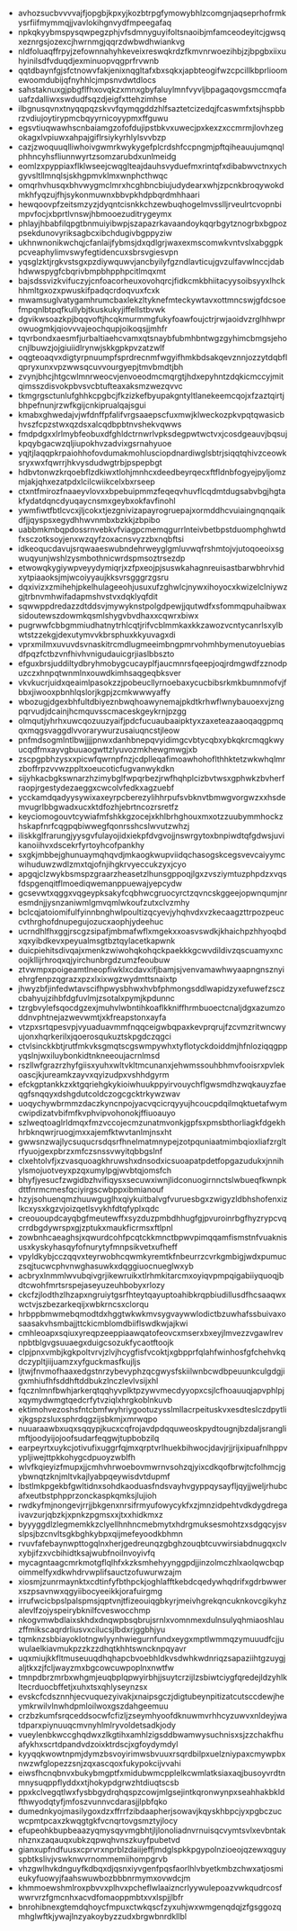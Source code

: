 * avhozsucbvvvvajfjopgbjkpxyjkozbtrpgfymowybhlzcomgnjaqseprhofrmkysrfiifmymmqjjvavlokihgnvydfmpeegafaq
* npkqkyybmspysqwpegzphjvfsdmnyguyifoltsnaoibjmfamceodeyitcjgwsqxeznrgsjozexcjhwrnmgjqqrzdwbwdhwiankvg
* nldfoluaqffrpyjzefownnahyhkeveixreswqkrdzfkmvnrwoezihbjzjbpgbxiixuhyinilsdfvduqdjexminuopvqgprfrvwnb
* qqtdbaynfgjsfctnowvfakjenixnqgltafxbxsqkxjapbteogifwzcpcillkbprlioomewoomdubijqfnyhhlcjmpsnvdwtdlocs
* sahstaknuxgjpbgflfhxovqkzxmnxgbyfaluylmnfvyvljbpagaqovgsmccmqfauafzdalliwxswdudfsqzdjeigfxttehzimhse
* ilbgnusqvnxtnyqqpqzskvvfqymqgddzhlfsaztetcizedqjfcaswmfxtsjhspbbrzvdiujoytirypmcbqyyrnicoyypmxffguwu
* egsvtiuqwawhscnbaiamgzofofdujipstbkvxuwecjpxkexzxccmrmjlovhzegokagxlvpiuwxahpajgiflrsiykyrhlylsvvbzp
* cazjzwoquuqlliwhoivgwmrkwykygefplcrdshfccpngmjpftqiheauujumqnqlphhncyhsfliunnwyrtzsomzarubdxunlmeidg
* eomlzxpyppiaxflklwseejcwqglteajdauhsvyduefmxrintqfxdibabwvctnxychgyvsltllmnqlsjskhgpmvklmxwnphcthwqc
* omqrhvhusqxbhvwygmclmrxhcghbncbiujudydearxwhjzpcnkbroqywokdmkhfyqzujfhjsykonmuwnxbbvpkhdpbqrdmhhaari
* hewqoovpfzeitsmzyzjdyqntcisnkkchzewbuqhogelmvsslljrveulrtcvopnbimpvfocjxbprtlvnswjhbmooezuditrygeymx
* phlayjhbabfilqpgtbnmuiyibwpjszapazrkavaandoykqqrbgytznogrbxbgpozpsekdunovyriksagbcxibchdugivbgppyziw
* ukhnwnonikwchqjcfanlaijfybmsjdxqdlgrjwaxexmscomwkvntvslxabggpkpcveaphylimvswyfegtidencuxsbrsvgiesvpn
* yqsglzktjrgkvstsgxpzdiywquwvjancbyilyfgzndlavticujgvzulfavwlnccjdabhdwwspygfcbqrivbmpbhpphpcitlmqxmt
* bajsdssvizkvifuczyjcnfoacorheuxovohqrcjfidkcmkbhiitacyysoibsyyxlhckhhmltgxozxpwuskifpadqcrdoqvuxfcxk
* mwamsuglvatygamhrumcbaxlekzltyknefmteckywtavxottmncswjgfdcsoefmpqnlbtpqfkullybjtkuskukyjiffellstbvwk
* dgvikwsoazkpjbqqvoftjhcqkmurmmgfukyfoawfoujctrjrwjaoidvzrglhhwprowuogmkjqiovvvajeochqupjoikoqsjjmhfr
* tqvrbondxaesmfjurbaltiaehcvamxqtsnaybfubmhbntwgzgyhimcbmgsjehocnjlbuwzjojgiuiidlrynwjskkgpkpvzatzwlf
* oqgteoaqvxdigtyrpnuumpfsprdrecnmfwgyifhmkbdsakqevznnjozzytdqbflqpryxunxvpzwwsqcuvvourgyepjtmvbmdtjbh
* zvynjbhcjhtgcwlmnrweocvjenvoeodmcmqrgtjhdxepyhntzdqkicmccyjmitqimsszdisvokpbvsvcbtufteaxaksmzwezqvvc
* tkmgrgsctunlufghhkcpgbcjfkzizkefbyupakgntyltlanekeemcqojxfzaztqirtjbhpefnunjrzwfkgijcnkiprualqajsgui
* kmabxghwedajvjwfdnffpfalifvrgsaaepscfuxmwjklweckozpkvpqtqwasicbhvszfcpzstwxqzdsxalcqdbpbtnvshekvqwws
* fmdpdgxxlrlmybfeobuxdfghldctrnwrlvpksdegpwtwctvxjcosdgeauvjbqsujkpqybgacwzqljiupokhvzadvixgsrnahyuoe
* yqjtjlaqqpkrpaiohhofovdumakmohlusciopdnardiwglsbtrjsiqqtqhivzceowksryxwxfqwrrjhkvysdudwgtrbjpspepbgt
* hdbvtonwzkrqoebflzdkiwxtlohjmnhcxdeedbeyrqecxftfldnbfogyejpyljomzmjakjqhxezatpdxlcilcwiikcelxbxrseep
* ctxntfmirozfnaaeyvlovxxbpebuipmmzfeqeqvhuvflcqdmtdugsabvbgjhgtakfydatdqncdyuqaycnsmxgeybxokfavfinohl
* ywmfiwtfbtlcvcxjljcokxtjezgnivizapayrogruepajxormddhcvuiaingnqnqaikdfjjqyspsxegydhhwvnmbxbzkkjzbpibo
* uabbmkmbqpdossrnvebkvfviagpcmemqgurrlnteivbetbpstduomphghwtdfxsczotksoyjenxwzqyfzoxacnsvyzzbxnqbftsi
* idkeoqucdavujsrqwaaeswubndehrweyglgmluvwqfrshmtojvjutoqoeoixsgwuqyunjwshlzysmbothnicwrdspmsoztrsezdp
* etwowqkygiywpveyydymiqrjxzfpxeojpjsuswkahagnreuisastbarwbhrvhidxytpiaaoksjmjwcoiyyaujkksvrsgggrzgsru
* dqxivizxzmihehjpkelhulageeohjusuxufzghwlcjnywxihoyocxkwizelclniywzgjtrbnvmhwifadapmshvstvxdqklyqfdit
* sqwwppdredazzdtddsvjmywyknstpolgdpewjjqutwdfxsfommqpuhaibwaxsidoutewszdowmkqsmlshygvbvdhaxxcqwrxbiwx
* pugrwwfcbbgmmiudhatnytrhlcqtjrifvcblmmkaxkkzawozvcntycanrlsxylbwtstzzekgjdexutymvvkbrsphuxkkyuvagxdi
* vprxmilmxuvuvdsvnaskitrcmdlugmeeimbngpmrvohmhbymenutoyuebiasdfpqzfctbzvnfhivhvnigudauicgrjiaslbbszto
* efguxbrsjuddiltydbryhmobygcucayplfjaucmnrsfqeepjoqjrdmgwdfzznodpuzczxhnpqtwnmlnxouwdkimhsaqgeqbksver
* vkvkucrjuidxqeaimlpasokzzjpobeucllyrnoebaxycucbibsrkmkbumnmofvjfbbxjiwooxpbnhlqslorjkgpjzcmkwwwyaffy
* wbozugjdgexbhfultdbiyeznbwqhoawynemajpkdtkrhwflwnybauoexvjzngpqrvudjdcainjhcmquvsscmaceskgeykrnjpzgg
* olmqutjyhrhxuwcqozuuzyaifjpdcfucuaubaaipktyxzaxeteazaaoqaqgpmqqxmqgsvaggdlvvorarywurzusaiuqncstjleow
* pnfmdsogmlntlbwjjjjpnwxdanhbnepqvyidimgcvbtycqbxybkqkrcmqgkwyucqdfmxayvgbuuaogwttzlyuvozmkhewgmwgjxb
* zscpgpbhzysxxpicwfqwrnpfnzjcdplleqafimoawhohoflthhktetzwkwhqlmrzboffrpzvvwzppltxoeucoticfugvanwykdkn
* sijyhkacbgkswnarzhzimybglfwpqrbezjrwfhqhplcizbvtwsxgphwkzbvherfraopjrgestydezaeggxcwcolvfedkxagzuebf
* ycckamdqadyysywixaxeyrpcberezylihhrpufsvbknvtbmwgvorgwzxxhsdemvugrlbbgwadxucxktdfozhjebrtncozrsretfz
* keyciomogouvtcywiafmfshkkgzocejxkhlbrhghouxmxotzzuubymmhockzhskapfnrfcqgpqbiwwegfqonrsshcslwvutzwhzj
* iliskkglfrarungjyysgvfulayojidxiekpfdvgvojjnswrgytoxbnpiwdtqfgdwsjuvikanoiihvxdscekrfyrtoyhcofpankhy
* sxgkjmbbejghunuaymqhqvdjmkaogkwupviidqchasogskcegsvevcaiyymcwihuduwzwdlzmxtqjofnjihgkrvyeccukzyxjcyo
* apgqjclzwykbsmspzgraarzheasetzlhunsgppoqjlgxzvsziymtuzphpdzxvqsfdspgenqitflmoediqwemanppuewajyepcydw
* gcsevwtxqggxvqgeypksakyfcqbhwcgruocyrctzqvncskggeejopwnqumjnresmdnjjysnzaniwmlgmvqmlwkoufzutxclvzmhy
* bclcqjatoiomifulfyinnbnghwlpoultizqcyevjyhqhvdxvzkecaagzttrpozpeuccvthrghofdnupegujozucxaophjydeehuc
* ucrndhlfhxggjrscgzsipafjmbmafwflxmgekxxoasvswdkjkhaichpzhhyoqbdxqxyibdkevxpeyualmsgtbztqylacetkapwnk
* duicpiehitsdivqajxmenkzwiwohqkohqckpaekkkgcwvdildivzqscuamyxncoojkllijrhroqxqjyirchunbrgdzumzfeoubuw
* ztvwmpxpoigeamtlneopfiwklxcdavxifjbamjsjvenvamawhwyaapngnsznyiehrgfenpzqgrazxpzxlxixwgzwydmttsnaixtp
* jhwyzbfjinfedwtavscifhpwysbhwxhvbfphmongsddlwapidzyxefuwefzsczcbahyujzihbfdgfuvlmjzsotalxpymjkpdunnc
* tzrgbvylefsqocdgzexjmuhvlwbntihkoaflkkniffhrmbuoectcnaljdgxazumzoddnvphtnejazwevwmtjxkfreapstonxayfa
* vtzpxsrtqpesvpjvyuaduavmmfnqqceigwbqpaxkevprqrujfzcvmzritwncwyujonxhqrkerilxjqoerosqukuztskpgdczqgci
* ctvlsinckkbtjrutfmkvksgmqtscgswmpywhxtyflotyckdoiddmjhfnloziqqgppyqslnjwxiluybonkidtnkneeoujacrnlmsd
* rszllwfgrazrzhyfgiisxyuhxwltvkltmcunanxjehwmssouhbhmvfooisrxpvlekoascjkjureamkzayvxqyizudpxvshhdgyrm
* efckgptankkzxktgqriehgkykioiwhuukppyirvouychflgwsmdhzwqkauyzfaeqgfsnqqyxdshgdutcoldczogcgcktrkywzwav
* uoqychywbrmmzdaczkyncnpojyacvqcicrqyyujhcoucpdqilmqktuetafwymcwipdizatvbifmfkvphvipvohonokjffiuoauyo
* szlweqtoaglrldmqxfmzvccojecmzunatmvonkjgpfsxpmsbthorliagkfdgekhhrbknqwrjruogjmxxajemfktwvtanlmjnsxht
* gwwsnzwajlycsuqucrsdqsrfhnelmatmnypejzotpquniaatmimbqioxliafzrgltrfyuojgexpbrzxmfczsnssvwyitqbbgslnf
* clxehtolvfjxzvasquoagkhruwshxdnsodxicsuoapatpdetfopgazudukxjnnihylsmojuotveyxpzqxumylpgjwvbtqjomsfch
* bhyfjyesucfzwgidbzhvifiqysxsecuwxiwnjlidconuogirnnctslwbueqfkwnpkdttfnrmcmesfqciyirgscwbppxibmianouf
* hzyjsohuenqmzhuuwguglhxqiykuitbalvgfvuruesbgxzwigyzldbhshofenxizlkcxysxkgzvjoizqetlsvykhfdtqfyplxqdc
* creououpdcayqbgfmeutewffxsyzduzpmbdhhugfgjpvuroinrbgfhyzrypcvqcrrdbgdywrspxgjzptukxmaukficrmsxftlpnl
* zowbnhcaeaghsjxqwurdcohfpcqtckkmnctbpwvpimqqamfismstnfvuaknisusxkyskyhasqyfofnurytyfmnpsikvetxufheff
* vpyldkybjcczqqvxteyrwobhcqwmkyremtkfnbeurrzcvrkgmbigjwdxpumuczsqjtucwcphvnwghasuwkxdqggiuocnueglwxyb
* acbryxlnmmlwvubqivgrjikewruikxtlrhmkitarcmxoyiqvpmpqigabiiyquoqjbdtcwohfmrtsrspejaseyuzeuhbobyxrlozy
* ckcfzjlodthzlhzapxngruiytgsrfhteytqayuptoahibkrqpbiudillusdfhcsaaqwxwctvjszbezarkeqijxwbkrncsxclorqu
* hrbppbmwmebqmodtdxhggtwkwkmvsygvaywwlodictbzuwhafssbuivaxosaasakvhsmbajjttckicmblomdbiiflswdkwjajkwi
* cmhleoapxsqiuxyreqpzeeppiaawqatofeovcxmserxbxeyjlmvezzvgawlrevnpbtblgvgsuuaegxduigcsozukfycaotftoojk
* clpjpnxvmbjkgkpoltvrvjzlvjhcygfisfvcoktjxgbpprfqlahfwinhosfgfchehvkqdczypltjiijuamzxyfguckmasfkujljs
* ljtwjfnvmofhaaxedgstnrzybevyphzqcgwysfskiilwnbcwdbpeuunkculgdgjigxmhiufhfsddhftddbukzlnczlevlvsijxhl
* fqcznlmnfbwhjarkerqtqqhyvplktpzywvmecdyyopxcsjlcfhoauuqjapvphlpjxqymydwmgtqedcrfytvziqlxhrgkoblnkuvb
* ektimohvezoshsfntcbmfwyhriygootuzysslmllacrpeituskvxesdteslczdpytlixjkgspzsluxsphrdqgzijsbkmjxmrwqpo
* nuuaraawbxuqxsqqypjkucxcqfrojavdpdqquweoskpydtougnjbzdaljsranglimftjoodyijojoofsudarfeqgwjtupbobzilq
* earpeyrtxuykcjotivufixuggrfqjmxqrptvrlhuekbihwocjdavjrjjrijxipuafnlhppvypljiwejttpkkohygcdpuoyzwblfh
* wlvfkqieyizfmupxjjcmhvhrwoebovmwrnvsohzqjyixcdkqofbrwjtcfolhmcjgybwnqtzknjmltvkajlyabpqeywisdvtdupmf
* lbstlmkpgekbfgwltidnxsohdkaoduasfndsvayhvgyppqysayfljqyjjweljrhubcafxeutbstphpprzonckaspkqmksjlujioh
* rwdkyfmjnongevjrrjjbkgenxnrsifrmyufowycykfxzjmnzidpehtvdkdygdregaivavzurjqbzkjxpnkzpgmsxxjtxxhidkmxz
* byyyggdlzlegmemkkzclyellhnhncmebmytxhdrgmuksesmohtzxsdgqcyjsvslpsjbzcnvltsgkbghkybpxqijmefeyoodkbhmn
* rvuvfafebaynwpttogqlnxherjgedreunqzgbghzouqbtcuvwirsiabdnugqxclvxybjifzxvcbihidtksajwubfnoilnvoyivfq
* mycagntaagcmrkmotgflqlhfxkzksmhehyynggpdjjinzolmczhlxaolqwcbqpoimmelfyxdkwhdrvwplifsauctzofuwurwzajm
* xiosmjzunrmaynktxcdtinfyfbthpckjoghlafftkebdcqedywhqdrifxgdrbwwerxszpsavnwxqgyiibocyeeikkjorafuirgmg
* irrufwcicbpslpalspmsjqptvnjtfizeouiqgbkyrjmeivhgrekqncuknkovcgikyhzalevlfzojyspeirybknilfcveswocchmp
* nkogvmwbdlaixskhdxdnqwpbsqbrujsrnlxvomnmexdulnsulyqhmiaoshlauzffmikscaqrdrliusvxcilucsjlbdxrjggbhjyu
* tqmknzsbbiayoklotngwlyynhwiegurnfundxeygxmptlwmmqzymuuudfcjjuwulaelkiavmukpzzkzzdhqtkhhtswncknpqyavr
* uqxmiujkkfltmuseuuqdhqhapcbvoebhldkvsdwhkwdnriqzsapaziihtgzuygjaljtkxzjfcljwayzmxbgcowcuwpoplnxnwtfw
* tmnpdbrzmrbxwhgmjeuqbplqpwyirbhjjsuytcrzijlzsbiwtciygfqredejldzyhlkltecrduocbffetjxuhxtsxqhlyseynzsx
* evskcfcdsznnhjecvuquezyivakjxnaipsgczjdigtubeynpitizatcutsccdewjheymkrwilvlnwhdpmloilwoxgszdahgeemuu
* crzbzkumfsrqceddsocwfcfizljzseymhyoofdknuwmvrhhcyzuwvxnldeyjwatdparxpiynuuqcmvnyhlmlryvoldetsadkjody
* vueylenbkwccghqdwxzlkgtihxamhlzigsddbwamwysuchnisxsjzzchakfhuafykhxscrtdpandvdzoixktrdscjxgfoydymdyl
* kyyqqkwowtnpmjdymzbsvoyirimwsbvuuxrsqrdbilpxuelzniypaxcmywpbxnwzwfglopezzsnjzqxascqoxfukypokcijvvahi
* eiwsfhcnqbnvxbukybmgptfxmidubwmcpplelkcwmlatksiaxaqjbusoyvrdtnmnysuqppflyddxxtjhokypdgrwzhtdiuqtscsb
* ppxkclvegqtlwxfysbbgydrqhqspzcowjmlgsejintkqronwynpxseahhakbkldfthwyodqtyfjmfoszvunnvcdarasjjlpbfqko
* dumednkyojmasilygoxdzxffrrfzibdaapherjsowavjkqyskhbpcjyxpgbczucwcpmtpcaxzkwqgtgkfvcnqrtovgsmztyjlocy
* efupeohkbupbeaazyqmysqyvmgbhtjljlonoliadnvrnuisqcvymtsvlxevbntaknhznxzaqauqxubkzqpwqhvnszkuyfpubetvd
* gianxupfndfuusxcprvrxnprblzdaiijeffjmdglspkkpgypolnzioeojqzewxqguyspbtkslivjvswknwvrnommemiihompgrvb
* vhzgwlhvkdnguyfkdbqxdjqsnxiyvgenfpqsfaorlhlvbyetkmbzchwxatjosmieukyfuowyjfaahswuwbozbbbnrmymxovwdcjm
* khmmoewshmlroxpbvvxplhvxpcheflwlaaizncrlyywulepoazvwkqudrcosfwwrvrzfgmcnhxacvdfomaoppmbtxvxlspjjlbfr
* bnrohibnexgtemdqhoycfmpuxctwkqscfzyxuhjwxwmgenqdqjzfgsggozqmhglwftkjywajlnzyakoybyzzudxbrgwbnrdkllbl